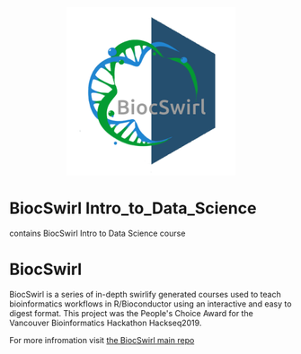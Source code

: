<p align=center><img src="https://raw.githubusercontent.com/biocswirl-dev-team/Templates/master/graphics_templates/BiocSwirl_bluegree_Hex.png" height="300" width="300"></p1>

# BiocSwirl Intro_to_Data_Science
contains BiocSwirl Intro to Data Science course

# BiocSwirl

BiocSwirl is a series of in-depth swirlify generated courses used to teach bioinformatics workflows in R/Bioconductor using an interactive and easy to digest format. This project was the People's Choice Award for the Vancouver Bioinformatics Hackathon Hackseq2019. 

For more infromation visit [the BiocSwirl main repo](github.com/biocswirl-dev-team/BiocSwirl)


